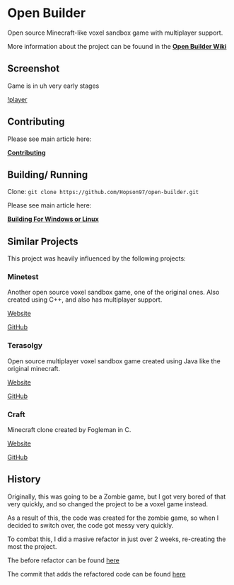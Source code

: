 # Open Builder 

Open source Minecraft-like voxel sandbox game with multiplayer support.

More information about the project can be fouund in the **[Open Builder Wiki](https://github.com/Hopson97/open-builder/wiki)**

## Screenshot

Game is in uh very early stages

[!player](https://i.imgur.com/RLqoqKw.png)

## Contributing

Please see main article here:

**[Contributing](https://github.com/Hopson97/open-builder/wiki/Contributing)**

## Building/ Running

Clone: `git clone https://github.com/Hopson97/open-builder.git`

Please see main article here:

**[Building For Windows or Linux](https://github.com/Hopson97/open-builder/wiki/Building)**

## Similar Projects

This project was heavily influenced by the following projects:

### Minetest

Another open source voxel sandbox game, one of the original ones. Also created using C++, and also has multiplayer support.

[Website](http://www.minetest.net)

[GitHub](https://github.com/minetest/minetest)

### Terasolgy

Open source multiplayer voxel sandbox game created using Java like the original minecraft.

[Website](https://terasology.org)

[GitHub](https://github.com/MovingBlocks/Terasology)

### Craft

Minecraft clone created by Fogleman in C.

[Website](https://www.michaelfogleman.com/projects/craft/)

[GitHub](https://github.com/fogleman/Craft)

## History

Originally, this was going to be a Zombie game, but I got very bored of that very quickly, and so changed the project to be a voxel game instead.

As a result of this, the code was created for the zombie game, so when I decided to switch over, the code got messy very quickly.

To combat this, I did a masive refactor in just over 2 weeks, re-creating the most the project.

The before refactor can be found [here](https://github.com/Hopson97/open-builder/tree/a452dfd0a5d8fc94059f7e1ab8ecca03dd06ba3a)

The commit that adds the refactored code can be found [here](https://github.com/Hopson97/open-builder/tree/9b6c7c83fb1331fa8740ad12d6df9390d5b31c0c)
